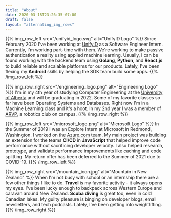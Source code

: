 ```yaml
---
title: "About"
date: 2020-03-18T23:26:35-07:00
draft: false
layout: "alternating_img_rows"
---
```


{{% img_row_left src="/unifyid_logo.svg" alt="UnifyID Logo" %}}
  Since February 2020 I've been working at
  [UnifyID](https://unify.id) as a Software Engineer Intern. Currently, I'm
  working part-time with them. We're working to make passive authentication a
  reality using applied machine learning. Usually, I can be found working with the
  backend team using **Golang**, **Python**, and **React.js** to build reliable
  and scalable platforms for our products. Lately, I've been flexing my
  **Android** skills by helping the SDK team build some apps.
{{% /img_row_left %}}

{{% img_row_right src="/engineering_logo.png" alt="Engineering Logo" %}}
  I'm in my 4th year of studying Computer Engineering at the
  [University of Alberta](https://www.ualberta.ca)
  and will be graduating in 2022. Some of my favorite classes so far have been
  Operating Systems and Databases. Right now I'm in a Machine Learning class
  and it's a hoot. In my 2nd year I was a member of [ARVP](https://www.arvp.org),
  a robotics club on campus.
{{% /img_row_right %}}

{{% img_row_left src="/microsoft_logo.png" alt="Microsoft Logo" %}}
  In the Summer of 2019 I was an Explore Intern at Microsoft in Redmond,
  Washington. I worked on the [Azure.com](https://azure.microsoft.com)
  team. My main project was building an extension for the teams
  **CI/CD** in **JavaScript** that helped improve code performance
  without sacrificing developer velocity. I also helped research, prototype,
  and validate performance improvements like caching and code splitting. My
  return offer has been deferred to the Summer of 2021 due to COVID-19.
{{% /img_row_left %}}

{{% img_row_right src="/mountain_icon.jpg" alt="Mountain in New Zealand" %}}
  When I'm not busy with school or an internship there are a few other things
  I like to do. **Travel** is my favorite activity - it always opens my
  eyes. I've been lucky enough to backpack across Western Europe and caravan
  around New Zealand. **Scuba diving** is great too, even in cold Canadian
  lakes. My guilty pleasure is binging on developer blogs, email newsletters,
  and tech podcasts. Lately, I've been getting into weightlifting.
{{% /img_row_right %}}
